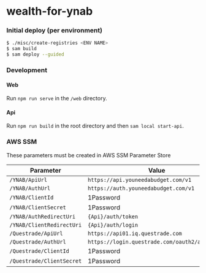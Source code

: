 # wealth-for-ynab

### Initial deploy (per environment)

```sh
$ ./misc/create-registries <ENV NAME>
$ sam build
$ sam deploy --guided
```

### Development

#### Web

Run `npm run serve` in the `/web` directory.

#### Api

Run `npm run build` in the root directory and then `sam local start-api`.

### AWS SSM

These parameters must be created in AWS SSM Parameter Store

| Parameter                 | Value                                          |
| ------------------------- | ---------------------------------------------- |
| `/YNAB/ApiUrl`            | `https://api.youneedabudget.com/v1`            |
| `/YNAB/AuthUrl`           | `https://auth.youneedabudget.com/v1`           |
| `/YNAB/ClientId`          | 1Password                                      |
| `/YNAB/ClientSecret`      | 1Password                                      |
| `/YNAB/AuthRedirectUri`   | `{Api}/auth/token`                             |
| `/YNAB/ClientRedirectUri` | `{Api}/auth/login`                             |
| `/Questrade/ApiUrl`       | `https://api01.iq.questrade.com`               |
| `/Questrade/AuthUrl`      | `https://login.questrade.com/oauth2/authorize` |
| `/Questrade/ClientId`     | 1Password                                      |
| `/Questrade/ClientSecret` | 1Password                                      |
